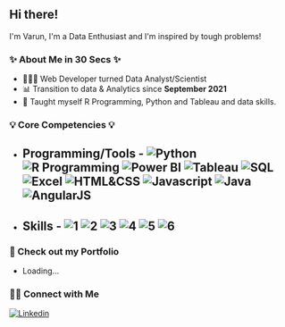 ## Hi there!

I'm Varun, I'm a Data Enthusiast and I'm inspired by tough problems!

### ✨ About Me in 30 Secs ✨
- 👩🏻‍💻 Web Developer turned Data Analyst/Scientist
- 📊 Transition to data & Analytics since **September 2021**
- 📝 Taught myself R Programming, Python and Tableau and data skills.

### 💡 Core Competencies 💡
- ## Programming/Tools - ![Python](https://img.shields.io/badge/-Python-blue)  ![R Programming](https://img.shields.io/badge/-R%20Programming-lightgrey) ![Power BI](https://img.shields.io/badge/-Power%20BI-yellow) ![Tableau](https://img.shields.io/badge/-Tableau-blue) ![SQL](https://img.shields.io/badge/-SQL-blueviolet) ![Excel](https://img.shields.io/badge/-Excel-green) ![HTML&CSS](https://img.shields.io/badge/-HTML%20%26%20CSS-orange) ![Javascript](https://img.shields.io/badge/-JavaScript-yellow) ![Java](https://img.shields.io/badge/-Java-informational) ![AngularJS](https://img.shields.io/badge/-AngularJS-red) 
- ## Skills - ![1](https://img.shields.io/badge/-Data%20Cleaning%20and%20Wrangling-success) ![2](https://img.shields.io/badge/-Data%20Visualisation-informational) ![3](https://img.shields.io/badge/-Data%20Analysis-important) ![4](https://img.shields.io/badge/-Machine%20Learning-lightgrey) ![5](https://img.shields.io/badge/-Dashboard%20Design%20and%20Development-ff69b4) ![6](https://img.shields.io/badge/-Relational%20Databases-yellow)

### 💼 Check out my Portfolio
- Loading...

### 🙌🏻 Connect with Me
[![Linkedin](https://img.shields.io/badge/Linkedin-0e76a8?style=for-the-badge&logo=Linkedin&logoColor=white)](https://www.linkedin.com/in/varunlokesha/)
